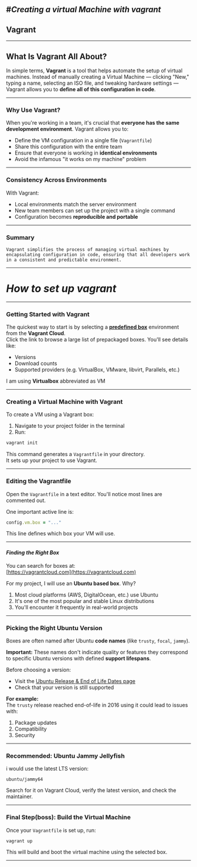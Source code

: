  #*Creating a virtual Machine with vagrant*
---
## Vagrant
---
## What Is Vagrant All About?

In simple terms, **Vagrant** is a tool that helps automate the setup of virtual machines. Instead of manually creating a Virtual Machine — clicking "New," typing a name, selecting an ISO file, and tweaking hardware settings — Vagrant allows you to **define all of this configuration in code**.

---

### Why Use Vagrant?

When you're working in a team, it's crucial that **everyone has the same development environment**. Vagrant allows you to:
- Define the VM configuration in a single file (`Vagrantfile`)
- Share this configuration with the entire team
- Ensure that everyone is working in **identical environments**
- Avoid the infamous "it works on my machine" problem
---

### Consistency Across Environments

With Vagrant:
- Local environments match the server environment
- New team members can set up the project with a single command
- Configuration becomes **reproducible and portable**
---
### Summary

```
Vagrant simplifies the process of managing virtual machines by encapsulating configuration in code, ensuring that all developers work in a consistent and predictable environment.
```
---

# *How to set up vagrant*

---

### Getting Started with Vagrant

The quickest way to start is by selecting a [**predefined box**](https://portal.cloud.hashicorp.com/vagrant/discover) environment from the **Vagrant Cloud**.  
Click the link to browse a large list of prepackaged boxes. You'll see details like:

- Versions
- Download counts
- Supported providers (e.g. VirtualBox, VMware, libvirt, Parallels, etc.)

I am using **Virtualbox** abbreviated as VM

---

### Creating a Virtual Machine with Vagrant

To create a VM using a Vagrant box:
1. Navigate to your project folder in the terminal
2. Run:

```bash
vagrant init
```

This command generates a `Vagrantfile` in your directory.  
It sets up your project to use Vagrant.

---

### Editing the Vagrantfile

Open the `Vagrantfile` in a text editor. You'll notice most lines are commented out.

One important active line is:

```ruby
config.vm.box = "..."
```

This line defines which box your VM will use.

---

#### _Finding the Right Box_

You can search for boxes at:  
 [https://vagrantcloud.com](https://vagrantcloud.com)

For my project, I will use an **Ubuntu based box**. Why?

1. Most cloud platforms (AWS, DigitalOcean, etc.) use Ubuntu
2. It's one of the most popular and stable Linux distributions
3. You'll encounter it frequently in real-world projects
---

### Picking the Right Ubuntu Version

Boxes are often named after Ubuntu **code names** (like `trusty`, `focal`, `jammy`).

**Important:** These names don't indicate quality or features  they correspond to specific Ubuntu versions with defined **support lifespans**.

Before choosing a version:
- Visit the [Ubuntu Release & End of Life Dates page](https://wiki.ubuntu.com/Releases)
- Check that your version is still supported

**For example:**  
The `trusty` release reached end-of-life in 2016  using it could lead to issues with:
1. Package updates
2. Compatibility
3. Security

---

### Recommended: Ubuntu Jammy Jellyfish

 i would use the latest LTS version:

```
ubuntu/jammy64
```
Search for it on Vagrant Cloud, verify the latest version, and check the maintainer.

---

### Final Step(boss): Build the Virtual Machine

Once your `Vagrantfile` is set up, run:

```bash
vagrant up
```

This will build and boot the virtual machine using the selected box.

---

